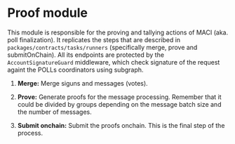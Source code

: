 # Proof module

This module is responsible for the proving and tallying actions of MACI (aka. poll finalization). It replicates the steps that are described in `packages/contracts/tasks/runners` (specifically merge, prove and submitOnChain). All its endpoints are protected by the `AccountSignatureGuard` middleware, which check signature of the request againt the POLLs coordinators using subgraph.

1. **Merge:** Merge siguns and messages (votes).

2. **Prove:** Generate proofs for the message processing. Remember that it could be divided by groups depending on the message batch size and the number of messages.

3. **Submit onchain:** Submit the proofs onchain. This is the final step of the process.
